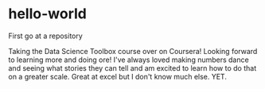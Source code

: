 # hello-world
First go at a repository

Taking the Data Science Toolbox course over on Coursera! Looking forward to learning more and doing ore! I've always loved making numbers dance and seeing what stories they can tell and am excited to learn how to do that on a greater scale.
Great at excel but I don't know much else. YET.

